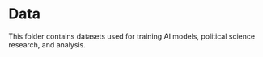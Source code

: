 # Data

This folder contains datasets used for training AI models, political science research, and analysis.
